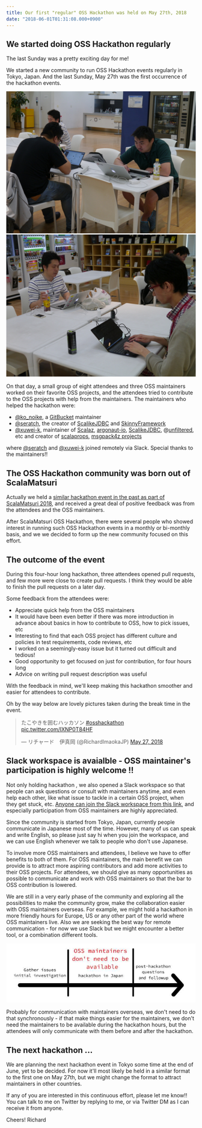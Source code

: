 ```yaml
---
title: Our first "regular" OSS Hackathon was held on May 27th, 2018
date: "2018-06-01T01:31:08.000+0900"
---
```


## We started doing OSS Hackathon regularly

The last Sunday was a pretty exciting day for me!

We started a new community to run OSS Hackathon events regularly in Tokyo, Japan.
And the last Sunday, May 27th was the first occurrence of the hackathon events.

![20180527231509](./20180527231509.jpg)
![20180527231537](./20180527231537.jpg)

On that day, a small group of eight attendees and three OSS maintainers worked on their favorite OSS projects,
and the attendees tried to contribute to the OSS projects with help from the maintainers. The maintainers who helped the hackathon were:

 - [@ko_noike](https://twitter.com/ko_noike), a [GitBucket](https://github.com/gitbucket/gitbucket) maintainer
 - [@seratch](https://twitter.com/seratch), the creator of [ScalikeJDBC](https://github.com/scalikejdbc) and [SkinnyFramework](https://github.com/skinny-framework)
 - [@xuwei-k](https://twitter.com/xuwei_k), maintainer of [Scalaz](https://github.com/scalaz), [argonaut-io](https://github.com/argonaut-io), [ScalikeJDBC](https://github.com/scalikejdbc), @[unfiltered](https://github.com/unfiltered), etc and creator of [scalaprops](https://github.com/scalaprops), [msgpack4z projects](https://github.com/msgpack4z)

where [@seratch](https://twitter.com/seratch) and [@xuwei-k](https://twitter.com/xuwei_k) joined remotely via Slack. Special thanks to the maintainers!!

## The OSS Hackathon community was born out of ScalaMatsuri

Actually we held a [similar hackathon event in the past as part of ScalaMatsuri 2018](https://jsa.connpass.com/event/79409/),
and received a great deal of positive feedback was from the attendees and the OSS maintainers.

After ScalaMatsuri OSS Hackathon, there were several people who showed interest in running such OSS Hackathon events in a monthly or bi-monthly basis,
and we we decided to form up the new community focused on this effort.

## The outcome of the event

During this four-hour long hackathon, three attendees opened pull requests, and few more were close to create pull requests.
I think they would be able to finish the pull requests on a later day.

Some feedback from the attendees were:

- Appreciate quick help from the OSS maintainers
- It would have been even better if there was more introduction in advance about basics in how to contribute to OSS, how to pick issues, etc
- Interesting to find that each OSS project has different culture and policies in test requirements, code reviews, etc
- I worked on a seemingly-easy issue but it turned out difficult and tedious!
- Good opportunity to get focused on just for contribution, for four hours long
- Advice on writing pull request description was useful

With the feedback in mind, we'll keep making this hackathon smoother and easier for attendees to contribute.

Oh by the way below are lovely pictures taken during the break time in the event.

<blockquote class="twitter-tweet" data-partner="tweetdeck"><p lang="ja" dir="ltr">たこやきを囲むハッカソン <a href="https://twitter.com/hashtag/osshackathon?src=hash&amp;ref_src=twsrc%5Etfw">#osshackathon</a> <a href="https://t.co/IXNP0T84HF">pic.twitter.com/IXNP0T84HF</a></p>&mdash; リチャード　伊真岡 (@RichardImaokaJP) <a href="https://twitter.com/RichardImaokaJP/status/1000640600364924928?ref_src=twsrc%5Etfw">May 27, 2018</a></blockquote>
<script async src="https://platform.twitter.com/widgets.js" charset="utf-8"></script>

## Slack workspace is avaialble - OSS maintainer's participation is highly welcome !!

Not only holding hackathon , we also opened a Slack workspace so that people can ask questions or consult with maintainers anytime,
and even help each other, like what issue to tackle in a certain OSS project, when they get stuck, etc. [Anyone can join the Slack workspace from this link](https://join.slack.com/t/osshackathon/shared_invite/enQtMzYwMTIxODQ1Mzk1LWY0Mjk4YWI3MDY4NTQ4NTI3MGQ2M2I3ZTgzY2QzOGRjOTg5YTFlYWU1MGU3MTRmODFkM2IyZGQxNGZlNzlkOTM),
and especially participation from OSS maintainers are highly appreciated.

Since the community is started from Tokyo, Japan, currently people communicate in Japanese most of the time.
However, many of us can speak and write English, so please just say hi when you join the workspace,
and we can use English whenever we talk to people who don't use Japanese.

To involve more OSS maintainers and attendees, I believe we have to offer benefits to both of them.
For OSS maintainers, the main benefit we can provide is to attract more aspiring contributors and add more activities to their OSS projects.
For attendees, we should give as many opportunities as possible to communicate and work with OSS maintainers so that the bar to OSS contribution is lowered.

We are still in a very early phase of the community and exploring all the possibilities
to make the community grow, make the collaboration easier with OSS maintainers overseas.
For example, we might hold a hackathon in more friendly hours for Europe, US or any other part of the world where OSS maintainers live.
Also we are seeking the best way for remote communication - for now we use Slack but we might encounter a better tool, or a combination different tools.

![timeshift](./timeshift.jpg)

Probably for communication with maintainers overseas, we don't need to do that synchronously - if that make things easier for the maintainers,
we don't need the maintainers to be available during the hackathon hours, but the attendees will only communicate with them before and after the hackathon.

## The next hackathon ...

We are planning the next hackathon event in Tokyo some time at the end of June, yet to be decided.
For now it'll most likely be held in a similar format to the first one on May 27th,
but we might change the format to attract maintainers in other countries.

If any of you are interested in this continuous effort, please let me know!! You can talk to me on Twitter
by replying to me, or via Twitter DM as I can receive it from anyone.

Cheers!
Richard